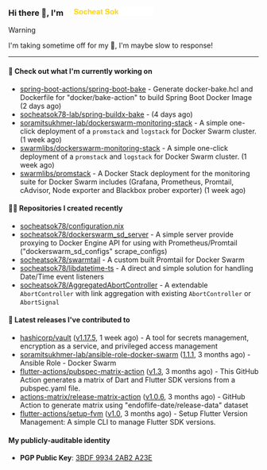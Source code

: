 <h3>
   Hi there 👋,
   I'm <a href="#"><img src="assets/branding.svg" width="177" height="18"></a>
</h3>

> [!WARNING]
> I'm taking sometime off for my 👶, I'm maybe slow to response!

---
#### 👷 Check out what I'm currently working on

- [spring-boot-actions/spring-boot-bake](https://github.com/spring-boot-actions/spring-boot-bake) - Generate docker-bake.hcl and Dockerfile for &#34;docker/bake-action&#34; to build Spring Boot Docker Image (2 days ago)
- [socheatsok78-lab/spring-buildx-bake](https://github.com/socheatsok78-lab/spring-buildx-bake) -  (4 days ago)
- [soramitsukhmer-lab/dockerswarm-monitoring-stack](https://github.com/soramitsukhmer-lab/dockerswarm-monitoring-stack) - A simple one-click deployment of a `promstack` and `logstack` for Docker Swarm cluster. (1 week ago)
- [swarmlibs/dockerswarm-monitoring-stack](https://github.com/swarmlibs/dockerswarm-monitoring-stack) - A simple one-click deployment of a `promstack` and `logstack` for Docker Swarm cluster. (1 week ago)
- [swarmlibs/promstack](https://github.com/swarmlibs/promstack) - A Docker Stack deployment for the monitoring suite for Docker Swarm includes (Grafana, Prometheus, Promtail, cAdvisor, Node exporter and Blackbox prober exporter) (1 week ago)

#### 👨‍💻 Repositories I created recently

- [socheatsok78/configuration.nix](https://github.com/socheatsok78/configuration.nix)
- [socheatsok78/dockerswarm_sd_server](https://github.com/socheatsok78/dockerswarm_sd_server) - A simple server provide proxying to Docker Engine API for using with Prometheus/Promtail (&#34;dockerswarm_sd_configs&#34; scrape_configs)
- [socheatsok78/swarmtail](https://github.com/socheatsok78/swarmtail) - A custom built Promtail for Docker Swarm
- [socheatsok78/libdatetime-ts](https://github.com/socheatsok78/libdatetime-ts) - A direct and simple solution for handling Date/Time event listeners
- [socheatsok78/AggregatedAbortController](https://github.com/socheatsok78/AggregatedAbortController) - A extendable `AbortController` with link aggregation with existing `AbortController` or `AbortSignal`

#### 🚀 Latest releases I've contributed to

- [hashicorp/vault](https://github.com/hashicorp/vault) ([v1.17.5](https://github.com/hashicorp/vault/releases/tag/v1.17.5), 1 week ago) - A tool for secrets management, encryption as a service, and privileged access management
- [soramitsukhmer-lab/ansible-role-docker-swarm](https://github.com/soramitsukhmer-lab/ansible-role-docker-swarm) ([1.1.1](https://github.com/soramitsukhmer-lab/ansible-role-docker-swarm/releases/tag/1.1.1), 3 months ago) - Ansible Role - Docker Swarm
- [flutter-actions/pubspec-matrix-action](https://github.com/flutter-actions/pubspec-matrix-action) ([v1.3](https://github.com/flutter-actions/pubspec-matrix-action/releases/tag/v1.3), 3 months ago) - This GitHub Action generates a matrix of Dart and Flutter SDK versions from a pubspec.yaml file.
- [actions-matrix/release-matrix-action](https://github.com/actions-matrix/release-matrix-action) ([v1.0.6](https://github.com/actions-matrix/release-matrix-action/releases/tag/v1.0.6), 3 months ago) - GitHub Action to generate matrix using &#34;endoflife-date/release-data&#34; dataset
- [flutter-actions/setup-fvm](https://github.com/flutter-actions/setup-fvm) ([v1.0](https://github.com/flutter-actions/setup-fvm/releases/tag/v1.0), 3 months ago) - Setup Flutter Version Management: A simple CLI to manage Flutter SDK versions.

#### My publicly-auditable identity
   - **PGP Public Key**: [3BDF 9934 2AB2 A23E](https://keyserver.ubuntu.com/pks/lookup?search=73E235BAB2858AF5EBBBD4063BDF99342AB2A23E&fingerprint=on&options=mr&op=index)
